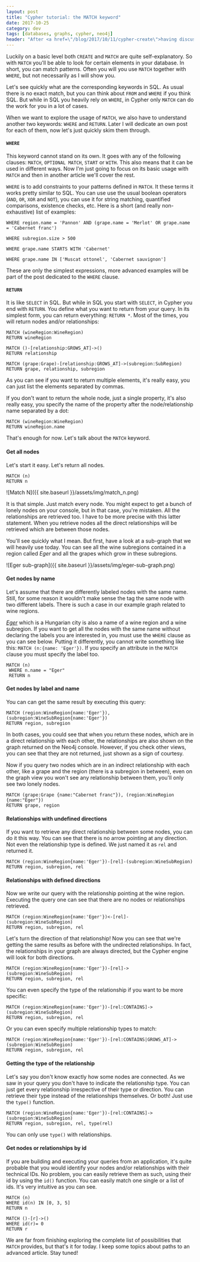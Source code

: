 ```yaml
---
layout: post
title: "Cypher tutorial: the MATCH keyword"
date: 2017-10-25
category: dev
tags: [databases, graphs, cypher, neo4j]
header: "After <a href=\"/blog/2017/10/11/cypher-create\">having discussed what one can do using CREATE and slightly mentioning MATCH</a>, let's explore what that MATCH can do for you in Cypher"
---
```

Luckily on a basic level both `CREATE` and `MATCH` are quite self-explanatory. So with `MATCH` you'll be able to look for certain elements in your database. In short, you can match patterns. Often you will you use `MATCH` together with `WHERE`, but not necessarily as I will show you. 

Let's see quickly what are the corresponding keywords in SQL. As usual there is no exact match, but you can think about `FROM` and `WHERE` if you think SQL. But while in SQL you heavily rely on `WHERE`, in Cypher only `MATCH` can do the work for you in a lot of cases.

When we want to explore the usage of `MATCH`, we also have to understand another two keywords: `WHERE` and `RETURN`. Later I will dedicate an own post for each of them, now let's just quickly skim them through.

#### __`WHERE`__

This keyword cannot stand on its own. It goes with any of the following clauses: `MATCH`, `OPTIONAL MATCH`, `START` or `WITH`. This also means that it can be used in different ways. Now I'm just going to focus on its basic usage with `MATCH` and then in another article we'll cover the rest.

`WHERE` is to add constraints to your patterns defined in `MATCH`. It these terms it works pretty similar to SQL. You can use use the usual boolean operators (`AND`, `OR`, `XOR` and `NOT`), you can use it for string matching, quantified comparisons, existence checks, etc. Here is a short (and really non-exhaustive) list of  examples:


```
WHERE region.name = 'Pannon' AND (grape.name = 'Merlot' OR grape.name = 'Cabernet franc')
```

```
WHERE subregion.size > 500
```

```
WHERE grape.name STARTS WITH 'Cabernet'
```

```
WHERE grape.name IN ['Muscat ottonel', 'Cabernet sauvignon']
```

These are only the simplest expressions, more advanced examples will be part of the post dedicated to the `WHERE` clause.


#### __`RETURN`__

It is like `SELECT` in SQL. But while in SQL you start with `SELECT`, in Cypher you end with `RETURN`. You define what you want to return from your query. In its simplest form, you can return everything: `RETURN *`. Most of the times, you will return nodes and/or relationships:

```
MATCH (wineRegion:WineRegion)
RETURN wineRegion
```

```
MATCH ()-[relationship:GROWS_AT]->()
RETURN relationship
```

```
MATCH (grape:Grape)-[relationship:GROWS_AT]->(subregion:SubRegion)
RETURN grape, relationship, subregion
```

As you can see if you want to return multiple elements, it's really easy, you can just list the elements separated by commas.

If you don't want to return the whole node, just a single property, it's also really easy, you specify the name of the property after the node/relationship name separated by a dot:

```
MATCH (wineRegion:WineRegion)
RETURN wineRegion.name
```

That's enough for now. Let's talk about the `MATCH` keyword.

#### Get all nodes

Let's start it easy. Let's return all nodes.
```
MATCH (n)
RETURN n
```
![Match N]({{ site.baseurl }}/assets/img/match_n.png)

It is that simple. Just match every node. You might expect to get a bunch of lonely nodes on your console, but in that case, you're mistaken. All the relationships are retrieved too. I have to be more precise with this latter statement. When you retrieve nodes all the direct relationships will be retrieved which are between those nodes.

You'll see quickly what I mean. But first, have a look at a sub-graph that we will heavily use today. You can see all the wine subregions contained in a region called _Eger_ and all the grapes which grow in these subregions.

![Eger sub-graph]({{ site.baseurl }}/assets/img/eger-sub-graph.png)

#### Get nodes by name

Let's assume that there are differently labeled nodes with the same name. Still, for some reason it wouldn't make sense the tag the same node with two different labels. There is such a case in our example graph related to wine regions.

_[Eger](https://en.wikipedia.org/wiki/Eger)_ which is a Hungarian city is also a name of a wine region and a wine subregion. If you want to get all the nodes with the same name without declaring the labels you are interested in, you must use the `WHERE` clause as you can see below. Putting it differently, you cannot write something like this: `MATCH (n:{name: 'Eger'})`. If you specify an attribute in the `MATCH` clause you must specify the label too.

```
MATCH (n)
 WHERE n.name = "Eger"
 RETURN n
```

#### Get nodes by label and name

You can can get the same result by executing this query:

```
MATCH (region:WineRegion{name:'Eger'}), (subregion:WineSubRegion{name:'Eger'})
RETURN region, subregion
```

In both cases, you could see that when you return these nodes, which are in a direct relationship with each other, the relationships are also shown on the graph returned on the Neo4j console. However, if you check other views, you can see that they are not returned, just shown as a sign of courtesy.

Now if you query two nodes which are in an indirect relationship with each other, like a grape and the region (there is a subregion in between), even on the graph view you won't see any relationship between them, you'll only see two lonely nodes.
```
MATCH (grape:Grape {name:"Cabernet franc"}), (region:WineRegion {name:"Eger"})
RETURN grape, region
```

#### Relationships with undefined directions

If you want to retrieve any direct relationship between some nodes, you can do it this way. You can see that there is no arrow pointing at any direction. Not even the relationship type is defined. We just named it as `rel` and returned it.

```
MATCH (region:WineRegion{name:'Eger'})-[rel]-(subregion:WineSubRegion)
RETURN region, subregion, rel
```

#### Relationships with defined directions

Now we write our query with the relationship pointing at the wine region. Executing the query one can see that there are no nodes or relationships retrieved. 

```
MATCH (region:WineRegion{name:'Eger'})<-[rel]-(subregion:WineSubRegion)
RETURN region, subregion, rel
```
Let's turn the direction of that relationship! Now you can see that we're getting the same results as before with the undirected relationships. In fact, the relationships in your graph are always directed, but the Cypher engine will look for both directions.

```
MATCH (region:WineRegion{name:'Eger'})-[rel]->(subregion:WineSubRegion)
RETURN region, subregion, rel
```

You can even specify the type of the relationship if you want to be more specific:

```
MATCH (region:WineRegion{name:'Eger'})-[rel:CONTAINS]->(subregion:WineSubRegion)
RETURN region, subregion, rel
```

Or you can even specify multiple relationship types to match:

```
MATCH (region:WineRegion{name:'Eger'})-[rel:CONTAINS|GROWS_AT]->(subregion:WineSubRegion)
RETURN region, subregion, rel
```

#### Getting the type of the relationship

Let's say you don't know exactly how some nodes are connected. As we saw in your query you don't have to indicate the relationship type. You can just get every relationship irrespective of their type or direction. You can retrieve their type instead of the relationships themselves. Or both! Just use the `type()` function.

```
MATCH (region:WineRegion{name:'Eger'})-[rel:CONTAINS]->(subregion:WineSubRegion)
RETURN region, subregion, rel, type(rel)
```

You can only use `type()` with relationships.

#### Get nodes or relationships by id

If you are building and executing your queries from an application, it's quite probable that you would identify your nodes and/or relationships with their technical IDs. No problem, you can easily retrieve them as such, using their id by using the `id()` function. You can easily match one single or a list of ids. It's very intuitive as you can see.

```
MATCH (n)
WHERE id(n) IN [0, 3, 5]
RETURN n
```
```
MATCH ()-[r]->()
WHERE id(r)= 0
RETURN r
````

We are far from finishing exploring the complete list of possibilities that `MATCH` provides, but that's it for today. I keep some topics about paths to an advanced article. Stay tuned!
